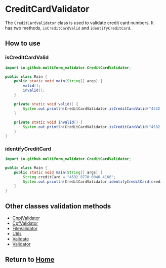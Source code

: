 # CreditCardValidator

The `CreditCardValidator` class is used to validate credit card numbers. It has two methods, `isCreditCardValid`
and `identifyCreditCard`.

## How to use

### isCreditCardValid

```java
import io.github.multiform_validator.CreditCardValidator;

public class Main {
    public static void main(String[] args) {
        valid();
        invalid();
    }
    
    private static void valid() {
        System.out.println(CreditCardValidator.isCreditCardValid("4532 8770 0040 4166")); // true
    }
    
    private static void invalid() {
        System.out.println(CreditCardValidator.isCreditCardValid("4532 8770 0040 4167")); // false
    }
}
```

### identifyCreditCard

```java
import io.github.multiform_validator.CreditCardValidator;

public class Main {
    public static void main(String[] args) {
        String creditCard = "4532 8770 0040 4166";
        System.out.println(CreditCardValidator.identifyCreditCard(creditCard)); // Visa
    }
}
```

## Other classes validation methods

- [CnpjValidator](https://multiform-validator.github.io/java/classes/CnpjValidator)
- [CpfValidator](https://multiform-validator.github.io/java/classes/CpfValidator)
- [FileValidator](https://multiform-validator.github.io/java/classes/FileValidator)
- [Utils](https://multiform-validator.github.io/java/classes/Utils)
- [Validate](https://multiform-validator.github.io/java/classes/Validate)
- [Validator](https://multiform-validator.github.io/java/classes/Validator)

## Return to [Home](https://multiform-validator.github.io/java/)